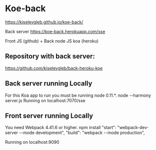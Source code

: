 # Koe-back
https://kiselevgleb.github.io/koe-back/

Back server https://koe-back.herokuapp.com/sse

Front JS (github) + Back node JS koa (heroku)

## Repository with back server:
https://github.com/kiselevgleb/back-heroku-koe

## Back server running Locally
For this Koa app to run you must be running node 0.11.*.
node --harmony server.js
Running on localhost:7070/sse

## Front server running Locally
You need Webpack 4.41.6 or higher.
npm install
    "start": "webpack-dev-server --mode development",
    "build": "webpack --mode production",

Running on localhost:9090
